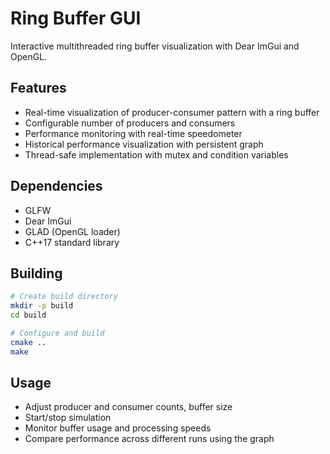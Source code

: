 # Ring Buffer GUI

Interactive multithreaded ring buffer visualization with Dear ImGui and OpenGL.

## Features

- Real-time visualization of producer-consumer pattern with a ring buffer
- Configurable number of producers and consumers
- Performance monitoring with real-time speedometer
- Historical performance visualization with persistent graph
- Thread-safe implementation with mutex and condition variables

## Dependencies

- GLFW
- Dear ImGui
- GLAD (OpenGL loader)
- C++17 standard library

## Building

```bash
# Create build directory
mkdir -p build
cd build

# Configure and build
cmake ..
make
```

## Usage

- Adjust producer and consumer counts, buffer size
- Start/stop simulation
- Monitor buffer usage and processing speeds
- Compare performance across different runs using the graph
